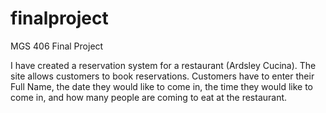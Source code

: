 # finalproject
MGS 406 Final Project

I have created a reservation system for a restaurant (Ardsley Cucina). The site allows customers to book reservations. Customers have to enter their Full Name, the date they would like to come in, the time they would like to come in, and how many people are coming to eat at the restaurant. 
